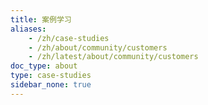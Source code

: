 ```yaml
---
title: 案例学习
aliases:
    - /zh/case-studies
    - /zh/about/community/customers
    - /zh/latest/about/community/customers
doc_type: about
type: case-studies
sidebar_none: true
---
```


[comment]: <> (要将自己添加为 Istio 用户，请参见 https://github.com/istio/community/blob/master/CONTRIBUTING.md#tell-the-world-youre-using-istio.)